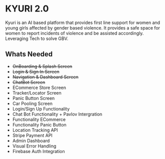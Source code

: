 # KYURI 2.0


Kyuri is an AI based platform that provides first line
support for women and young girls affected by
gender based violence. It provides a safe space for
women to report incidents of violence and be assisted
accordingly. Leveraging Tech to solve GBV.

## Whats Needed

* ~~OnBoarding & Splash Screen~~
* ~~Login & Sign In Screen~~
* ~~Navigation & Dashboard Screen~~
* ~~ChatBot Screen~~
* ECommerce Store Screen
* Tracker/Locator Screen
* Panic Button Screen
* Car Pooling Screen
* Login/Sign Up Functionality
* Chat Bot Functionality + Pavlov Intergration
* Functionality ECommerce
* Functionality Panic Button
* Location Tracking API
* Stripe Payment API
* Admin Dashboard
* Visual Error Handling
* Firebase Auth Integration
